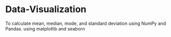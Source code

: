 # Data-Visualization
To calculate mean, median, mode, and standard deviation using NumPy and Pandas. using matplotlib and seaborn
